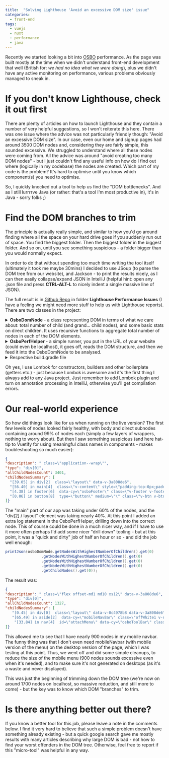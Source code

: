```yaml
---
title:  "Solving Lighthouse 'Avoid an excessive DOM size' issue"
categories:
  - front-end
tags: 
  - vuejs
  - nuxt
  - performance
  - java
---
```

Recently we started looking a bit into [OSBO](https://www.onestopbeauty.online) performance. As the page was built mostly at the time when we didn't understand front-end development that well (British for: *we had no idea what we were doing*), plus we didn't have any active monitoring on performance, various problems obviously managed to sneak in.

# If you don't know Lighthouse, check it out first
There are plenty of articles on how to launch Lighthouse and they contain a number of very helpful suggestions, so I won't reiterate this here. There was one issue where the advice was not particularly friendly though: "Avoid an excessive DOM size". In our case, even our home and signup pages had around 3500 DOM nodes and, considering they are fairly simple, this sounded excessive. We struggled to understand where all these nodes were coming from. All the advice was around "avoid creating too many DOM nodes" - but I just couldn't find any useful info on how do I find out where (logically in my codebase) the nodes are created. Which part of my code is the problem? It's hard to optimise until you know which component(s) you need to optimise.

So, I quickly knocked out a tool to help us find the "DOM bottlenecks". And as I still lurrrrve Java (or rather: that's a tool I'm most productive in), it's in Java - sorry folks ;)

# Find the DOM branches to trim
The principle is actually really simple, and similar to how you'd go around finding where all the space on your hard drive goes if you suddenly run out of space. You find the biggest folder. Then the biggest folder in the biggest folder. And so on, until you see something suspicious - a folder bigger than you would normally expect.

In order to do that without spending too much time writing the tool itself (ultimately it took me maybe 30mins) I decided to use JSoup (to parse the DOM tree from our website), and Jackson - to print the results nicely, as I can then easily collapse/expand JSON in IntelliJ (helpful hint: open any .json file and press **CTRL-ALT-L** to nicely indent a single massive line of JSON).

The full result is in [Github Repo](https://github.com/lilianaziolek/blog-examples/tree/master/lighhouse-performance-issues) in folder **Lighthouse Performance Issues** (I have a feeling we might need more stuff to help us with Lighthouse reports).
There are two classes in the project:

<details><summary><b>OsboDomNode</b> - a class representing DOM in terms of what we care about: total number of child (and grand... child nodes), and some basic stats on direct children. It uses recursive functions to aggregate total number of nodes in each of the DOM elements.
</summary>
<p>

```java
package online.onestopbeauty.blog.examples.lighthouse.dom;

import com.fasterxml.jackson.annotation.JsonIgnore;
import com.fasterxml.jackson.annotation.JsonPropertyOrder;
import lombok.*;
import org.jsoup.nodes.Element;
import org.jsoup.select.Elements;

import java.util.List;
import java.util.Map;
import java.util.Optional;
import java.util.stream.Collectors;

import static java.util.Collections.emptyList;
import static java.util.Comparator.naturalOrder;
import static java.util.stream.Collectors.groupingBy;

@Data
@Builder
@JsonPropertyOrder({ "description", "type", "allChildNodesCount", "childNodesSummary" })
public class OsboDomNode {

    private final String type;
    private final String description;
    @JsonIgnore
    @Singular
    private final List<OsboDomNode> childNodes;

    @Getter(AccessLevel.NONE)
    private Integer allChildNodesCount;

    public int getAllChildNodesCount() {
        if (allChildNodesCount == null) {
            allChildNodesCount = this.childNodes.size() + this.childNodes.stream().mapToInt(OsboDomNode::getAllChildNodesCount).sum();
        }
        return allChildNodesCount;
    }

    public List<String> getChildNodesSummary() {
        Integer allChildNodesCount = this.getAllChildNodesCount();
        return this.childNodes.stream().map(child -> percentageInChild(child, allChildNodesCount)).collect(Collectors.toList());
    }

    public List<OsboDomNode> getNodesWithHighestNumberOfChildren() {
        Map<Integer, List<OsboDomNode>> nodesWithChildCount = childNodes.stream().collect(groupingBy(OsboDomNode::getAllChildNodesCount));
        Optional<Integer> maxNodes = nodesWithChildCount.keySet().stream().max(naturalOrder());
        if (maxNodes.isPresent()) {
            return nodesWithChildCount.get(maxNodes.get());
        } else {
            return emptyList();
        }
    }

    private String percentageInChild(OsboDomNode child, Integer allChildNodesCount) {
        double percentage = 100.0 * child.getAllChildNodesCount() / allChildNodesCount;
        return String.format("%d [%.2f%%] in %s %s", child.getAllChildNodesCount(), percentage, child.type, child.description);
    }

    public static OsboDomNode fromElement(Element element) {
        OsboDomNode.OsboDomNodeBuilder builder = OsboDomNode.builder();
        builder.type(element.tag().getName() + "[" + element.siblingIndex() + "]");
        builder.description(element.attributes().toString());

        Elements children = element.children();
        children.forEach(child -> builder.childNode(OsboDomNode.fromElement(child)));
        return builder.build();
    }
}
```

</p></details>

<details><summary><b>OsboPerfHelper</b> - a simple runner, you put in the URL of your website (could even be localhost), it goes off, reads the DOM structure, and then we feed it into the OsboDomNode to be analysed.</summary>
<p>

```java
package online.onestopbeauty.blog.examples.lighthouse.dom;

import com.fasterxml.jackson.databind.ObjectMapper;
import org.jsoup.Jsoup;
import org.jsoup.nodes.Document;
import org.jsoup.nodes.Element;

import java.io.File;
import java.io.IOException;

public class OsboPerfHelper {

    private static final ObjectMapper OBJECT_MAPPER = new ObjectMapper();

    public static void main(String[] args) throws IOException {
        String osboUrl = "http://localhost:8081";
        Document doc = Jsoup.connect(osboUrl).get();
        Element body = doc.body();
        OsboDomNode osboDomNode = OsboDomNode.fromElement(body);
        System.out.println((Integer) osboDomNode.getAllChildNodesCount());
        printJson(osboDomNode);

//        printJson(osboDomNode.getNodesWithHighestNumberOfChildren()
//                .get(0)
//                .getNodesWithHighestNumberOfChildren()
//                .get(0)
//                .getNodesWithHighestNumberOfChildren()
//                .get(0)
//                .getNodesWithHighestNumberOfChildren()
//                .get(0)
//                .getChildNodes()
//                .get(0));
    }

    private static void printJson(OsboDomNode osboDomNode) throws IOException {
//        System.out.println(OBJECT_MAPPER.writeValueAsString(osboDomNode));
        File resultFile = new File("domNode.json");
        OBJECT_MAPPER.writeValue(resultFile, osboDomNode);
        System.out.println("Written JSON result into " + resultFile.getAbsolutePath());
    }

}

```

</p></details>

<details><summary>Respective build.gradle file</summary>
<p>

```groovy
plugins {
    id 'java'
}

group 'online.onestopbeauty.blog.examples'
version '1.0-SNAPSHOT'

sourceCompatibility = 1.8

repositories {
    mavenCentral()
}

dependencies {
// https://mvnrepository.com/artifact/org.jsoup/jsoup
    compile group: 'org.jsoup', name: 'jsoup', version: '1.12.1'
// https://mvnrepository.com/artifact/org.projectlombok/lombok
    compileOnly group: 'org.projectlombok', name: 'lombok', version: '1.18.8'
// https://mvnrepository.com/artifact/com.fasterxml.jackson.core/jackson-databind
    compile group: 'com.fasterxml.jackson.core', name: 'jackson-databind', version: '2.9.9'


    testCompile group: 'junit', name: 'junit', version: '4.12'
}
```

</p></details>

Oh yes, I use Lombok for constructors, builders and other boilerplate (getters etc.) - just because Lombok is awesome and it's the first thing I always add to any Java project. Just remember to add Lombok plugin and turn on annotation processing in IntelliJ, otherwise you'll get compilation errors.

# Our real-world experience
So how did things look like for us when running on the live version?
The first few levels of nodes looked fairly healthy, with body and direct subnodes containing around 99% of nodes each (simply a few layers of wrappers, nothing to worry about).
But then I saw something suspicious (and here hat-tip to Vuetify for using meaningful class names in components - makes troubleshooting so much easier):
```json
{
"description": " class=\"application--wrap\"",
"type": "div[0]",
"allChildNodesCount": 3401,
"childNodesSummary": [
  "[39.05] in div[2]  class=\"layout\" data-v-3a808de6",
  "[56.40] in main[4]  class=\"v-content\" style=\"padding-top:0px;padding-right:0px;padding-bottom:56px;padding-left:0px;\"",
  "[4.38] in footer[6]  data-cy=\"osboFooter\" class=\"v-footer v-footer--absolute v-footer--inset theme--light\" style=\"height:auto;margin-bottom:56px;border-radius:10px;\" data-v-3645c51c",
  "[0.06] in button[8]  type=\"button\" medium=\"\" class=\"v-btn v-btn--bottom v-btn--floating v-btn--fixed v-btn--right v-btn--small theme--dark secondary fab-style\" style=\"display:none;\" data-v-045da490"
]}
```

The "main" part of our app was taking under 60% of the nodes, and the "div[2] / layout" element was taking nearly 40%.
At this point I added an extra log statement in the OsboPerfHelper, drilling down into the correct node. This of course could be done in a much nicer way, and if I have to use it more often perhaps I'd add some nicer "drill down" tooling - but at this point, it was a "quick and dirty" job of half an hour or so - and did the job well enough:
```java
printJson(osboDomNode.getNodesWithHighestNumberOfChildren().get(0)
                .getNodesWithHighestNumberOfChildren().get(0)
                .getNodesWithHighestNumberOfChildren().get(0)
                .getNodesWithHighestNumberOfChildren().get(0)
                .getChildNodes().get(0));
```

The result was:
```json
{
"description": " class=\"flex offset-md1 md10 xs12\" data-v-3a808de6",
"type": "div[0]",
"allChildNodesCount": 1327,
"childNodesSummary": [
   "[0.45] in div[0]  class=\"layout\" data-v-0c4978b8 data-v-3a808de6",
   "[65.49] in aside[2]  data-cy=\"mobileNavBar\" class=\"offWhite1 v-navigation-drawer v-navigation-drawer--clipped v-navigation-drawer--close v-navigation-drawer--fixed v-navigation-drawer--temporary theme--light\" style=\"height:100%;margin-top:0px;transform:translateX(-375px);width:375px;\" data-v-c332d172 data-v-3a808de6",
    "[33.84] in nav[4]  id=\"attachMenu\" data-cy=\"osboToolBar\" class=\" text-xs-center px-0 toolbarStyle v-toolbar elevation-0 v-toolbar--dense v-toolbar--extended theme--light\" style=\"margin-top:0px;padding-right:0px;padding-left:0px;transform:translateY(0px);\" data-v-3a808de6"
]}
``` 

This allowed me to see that I have nearly 900 nodes in my mobile navbar. The funny thing was that I don't even need mobileNavbar (with mobile version of the menu) on the desktop version of the page, which I was testing at this point. Thus, we went off and did some simple cleanups, to reduce the size of the mobile menu (900 nodes sounds excessive even when it's needed), and to make sure it's not generated on desktops (as it's a waste and never displayed).

This was just the beginning of trimming down the DOM tree (we're now on around 1700 nodes on localhost, so massive reduction, and still more to come) - but the key was to know which DOM "branches" to trim.

# Is there anything better out there?
If you know a better tool for this job, please leave a note in the comments below. I find it very hard to believe that such a simple problem doesn't have something already existing - but a quick google search gave me mostly results with many articles describing why large DOM is bad - not how to find your worst offenders in the DOM tree. Otherwise, feel free to report if this "micro-tool" was helpful in any way.
